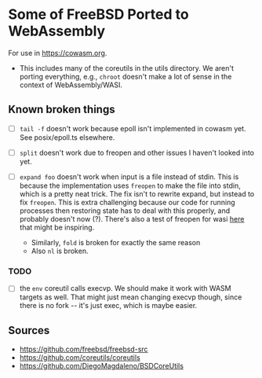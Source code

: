 # Some of FreeBSD Ported to WebAssembly

For use in https://cowasm.org.

- This includes many of the coreutils in the utils directory. We aren't porting everything, e.g., `chroot` doesn't make a lot of sense in the context of WebAssembly/WASI.

## Known broken things

- [ ] `tail -f` doesn't work because epoll isn't implemented in cowasm yet. See posix/epoll.ts elsewhere.

- [ ] `split` doesn't work due to freopen and other issues I haven't looked into yet.

- [ ] `expand foo` doesn't work when input is a file instead of stdin. This is because the implementation uses `freopen` to make the file into stdin, which is a pretty neat trick.  The fix isn't to rewrite expand, but instead to fix `freopen`. This is extra challenging because our code for running processes then restoring state has to deal with this properly, and probably doesn't now (?).  There's also a test of freopen for wasi [here](https://github.com/nodejs/node/blob/main/test/wasi/c/freopen.c) that might be inspiring.
  - Similarly, `fold` is broken for exactly the same reason
  - Also `nl` is broken.

### TODO

- [ ] the `env` coreutil calls execvp.  We should make it work with WASM targets as well.  That might just mean changing execvp though, since there is no fork \-\- it's just exec, which is maybe easier.

## Sources

- https://github.com/freebsd/freebsd-src
- https://github.com/coreutils/coreutils
- https://github.com/DiegoMagdaleno/BSDCoreUtils


